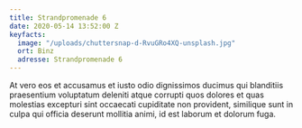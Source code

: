 ```yaml
---
title: Strandpromenade 6
date: 2020-05-14 13:52:00 Z
keyfacts:
  image: "/uploads/chuttersnap-d-RvuGRo4XQ-unsplash.jpg"
  ort: Binz
  adresse: Strandpromenade 6
---
```


At vero eos et accusamus et iusto odio dignissimos ducimus qui blanditiis praesentium voluptatum deleniti atque corrupti quos dolores et quas molestias excepturi sint occaecati cupiditate non provident, similique sunt in culpa qui officia deserunt mollitia animi, id est laborum et dolorum fuga.